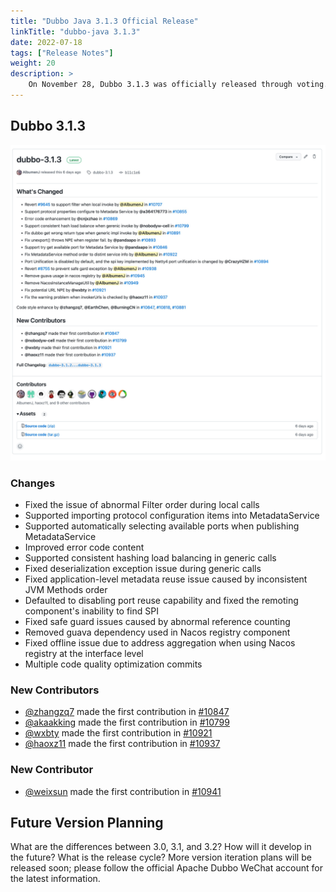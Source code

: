 ```yaml
---
title: "Dubbo Java 3.1.3 Official Release"
linkTitle: "dubbo-java 3.1.3"
date: 2022-07-18
tags: ["Release Notes"]
weight: 20
description: >
    On November 28, Dubbo 3.1.3 was officially released through voting. This article will introduce the changes in this release.
---
```


## Dubbo 3.1.3

![image.png](/imgs/blog/release/3-1-3.png)

### Changes

- Fixed the issue of abnormal Filter order during local calls
- Supported importing protocol configuration items into MetadataService
- Supported automatically selecting available ports when publishing MetadataService
- Improved error code content
- Supported consistent hashing load balancing in generic calls
- Fixed deserialization exception issue during generic calls
- Fixed application-level metadata reuse issue caused by inconsistent JVM Methods order
- Defaulted to disabling port reuse capability and fixed the remoting component's inability to find SPI
- Fixed safe guard issues caused by abnormal reference counting
- Removed guava dependency used in Nacos registry component
- Fixed offline issue due to address aggregation when using Nacos registry at the interface level
- Multiple code quality optimization commits

### New Contributors

- [@zhangzq7](https://github.com/zhangzq7) made the first contribution in [#10847](https://github.com/apache/dubbo/pull/10847)
- [@akaakking](https://github.com/akaakking) made the first contribution in [#10799](https://github.com/apache/dubbo/pull/10799)
- [@wxbty](https://github.com/wxbty) made the first contribution in [#10921](https://github.com/apache/dubbo/pull/10921)
- [@haoxz11](https://github.com/haoxz11) made the first contribution in [#10937](https://github.com/apache/dubbo/pull/10937)

### New Contributor

- [@weixsun](https://github.com/weixsun) made the first contribution in [#10941](https://github.com/apache/dubbo/pull/10941)

## Future Version Planning

What are the differences between 3.0, 3.1, and 3.2? How will it develop in the future? What is the release cycle? More version iteration plans will be released soon; please follow the official Apache Dubbo WeChat account for the latest information.

